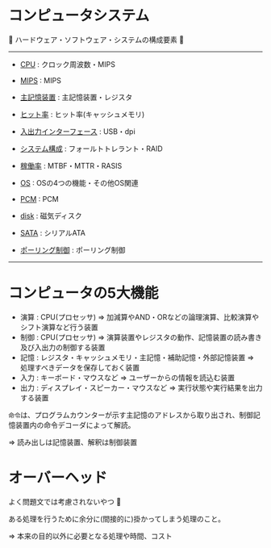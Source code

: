 # コンピュータシステム

:dog: ハードウェア・ソフトウェア・システムの構成要素 :dog:

---

- [CPU](cpu.md) : クロック周波数・MIPS
- [MIPS](mips.md) : MIPS
- [主記憶装置](memory.md) : 主記憶装置・レジスタ
- [ヒット率](hit.md) : ヒット率(キャッシュメモリ)
- [入出力インターフェース](input_output.md) : USB・dpi
- [システム構成](system_coonfiguration.md) : フォールトトレラント・RAID
- [稼働率](uptime.md) : MTBF・MTTR・RASIS
- [OS](os.md) : OSの4つの機能・その他OS関連
- [PCM](pcm.md) : PCM

- [disk](disk.md) : 磁気ディスク
- [SATA](sata.md) : シリアルATA
- [ポーリング制御](polling.md) : ポーリング制御

---

# コンピュータの5大機能

- 演算 : CPU(プロセッサ) => 加減算やAND・ORなどの論理演算、比較演算やシフト演算など行う装置
- 制御 : CPU(プロセッサ) => 演算装置やレジスタの動作、記憶装置の読み書き及び入出力の制御する装置
- 記憶 : レジスタ・キャッシュメモリ・主記憶・補助記憶・外部記憶装置 => 処理すべきデータを保存しておく装置
- 入力 : キーボード・マウスなど => ユーザーからの情報を読込む装置
- 出力 : ディスプレイ・スピーカー・マウスなど => 実行状態や実行結果を出力する装置

`命令`は、プログラムカウンターが示す主記憶のアドレスから取り出され、制御記憶装置内の命令デコーダによって解読。

=> 読み出しは記憶装置、解釈は制御装置

# オーバーヘッド

よく問題文では考慮されないやつ :dog:

ある処理を行うために余分に(間接的に)掛かってしまう処理のこと。

=> 本来の目的以外に必要となる処理や時間、コスト


